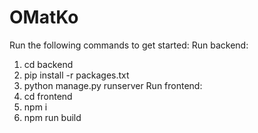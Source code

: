 # OMatKo

Run the following commands to get started:
Run backend:
1. cd backend
2. pip install -r packages.txt
3. python manage.py runserver
Run frontend:
1. cd frontend
2. npm i
3. npm run build

